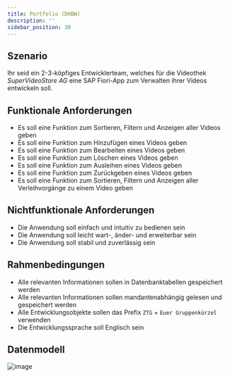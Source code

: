 ```yaml
---
title: Portfolio (DHBW)
description: ''
sidebar_position: 30
---
```


## Szenario
Ihr seid ein 2-3-köpfiges Entwicklerteam, welches für die Videothek _SuperVideoStore AG_ eine SAP Fiori-App zum Verwalten ihrer Videos entwickeln soll.

## Funktionale Anforderungen
- Es soll eine Funktion zum Sortieren, Filtern und Anzeigen aller Videos geben
- Es soll eine Funktion zum Hinzufügen eines Videos geben
- Es soll eine Funktion zum Bearbeiten eines Videos geben
- Es soll eine Funktion zum Löschen eines Videos geben
- Es soll eine Funktion zum Ausleihen eines Videos geben
- Es soll eine Funktion zum Zurückgeben eines Videos geben
- Es soll eine Funktion zum Sortieren, Filtern und Anzeigen aller Verleihvorgänge zu einem Video geben

## Nichtfunktionale Anforderungen
- Die Anwendung soll einfach und intuitiv zu bedienen sein
- Die Anwendung soll leicht wart-, änder- und erweiterbar sein
- Die Anwendung soll stabil und zuverlässig sein

## Rahmenbedingungen
- Alle relevanten Informationen sollen in Datenbanktabellen gespeichert werden
- Alle relevanten Informationen sollen mandantenabhängig gelesen und gespeichert werden
- Alle Entwicklungsobjekte sollen das Prefix `ZTG` + `Euer Gruppenkürzel` verwenden
- Die Entwicklungssprache soll Englisch sein

## Datenmodell
![image](https://user-images.githubusercontent.com/47243617/210214824-ed3bbd81-8125-47be-898e-1b7227e724e8.png)
